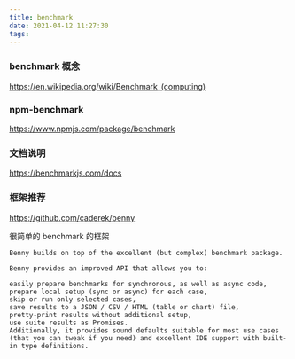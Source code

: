 ```yaml
---
title: benchmark
date: 2021-04-12 11:27:30
tags:
---
```


### benchmark 概念

https://en.wikipedia.org/wiki/Benchmark_(computing)

### npm-benchmark

https://www.npmjs.com/package/benchmark

### 文档说明

https://benchmarkjs.com/docs

### 框架推荐

https://github.com/caderek/benny

很简单的 benchmark 的框架

```
Benny builds on top of the excellent (but complex) benchmark package.

Benny provides an improved API that allows you to:

easily prepare benchmarks for synchronous, as well as async code,
prepare local setup (sync or async) for each case,
skip or run only selected cases,
save results to a JSON / CSV / HTML (table or chart) file,
pretty-print results without additional setup,
use suite results as Promises.
Additionally, it provides sound defaults suitable for most use cases (that you can tweak if you need) and excellent IDE support with built-in type definitions.
```

